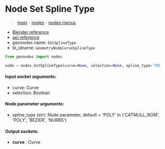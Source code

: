 # Node Set Spline Type

> [main](../structure.md) - [nodes](nodes.md) - [nodes menus](nodes_menus.md)

- [Blender reference](https://docs.blender.org/manual/en/latest/modeling/geometry_nodes/curve/set_spline_type.html)
- [api reference](https://docs.blender.org/api/current/bpy.types.GeometryNodeCurveSplineType.html)
- geonodes name: `SetSplineType`
- bl_idname: `GeometryNodeCurveSplineType`

```python
from geonodes import nodes

node = nodes.SetSplineType(curve=None, selection=None, spline_type='POLY')
```

#### Input socket arguments:

- curve: Curve
- selection: Boolean

#### Node parameter arguments:

- spline_type (str): Node parameter, default = 'POLY' in ('CATMULL_ROM', 'POLY', 'BEZIER', 'NURBS')

#### Output sockets:

- **curve** : Curve

